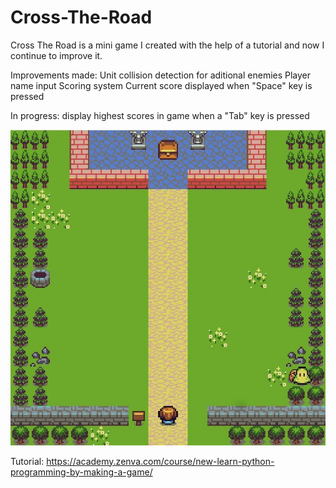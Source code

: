 # Cross-The-Road
Cross The Road is a mini game I created with the help of a tutorial and now I continue to improve it.

Improvements made:
  Unit collision detection for aditional enemies
  Player name input
  Scoring system
    Current score displayed when "Space" key is pressed

In progress: display highest scores in game when a "Tab" key is pressed

![Screenshot](screenshot.jpg)

Tutorial: https://academy.zenva.com/course/new-learn-python-programming-by-making-a-game/
